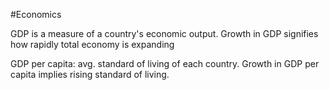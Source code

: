 #Economics 

GDP is a measure of a country's economic output.
Growth in GDP signifies how rapidly total economy is expanding

GDP per capita: avg. standard of living of each country.
Growth in GDP per capita implies rising standard of living.

 

